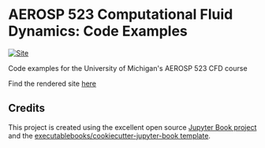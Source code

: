 # AEROSP 523 Computational Fluid Dynamics: Code Examples

[![Site](https://github.com/A-CGray/AE523-Fall23/actions/workflows/deploy.yml/badge.svg)](https://A-CGray.github.io/AE523-Fall23/)

Code examples for the University of Michigan's AEROSP 523 CFD course

Find the rendered site [here](https://a-cgray.github.io/AE523-Fall23)

## Credits

This project is created using the excellent open source [Jupyter Book project](https://jupyterbook.org/) and the [executablebooks/cookiecutter-jupyter-book template](https://github.com/executablebooks/cookiecutter-jupyter-book).
